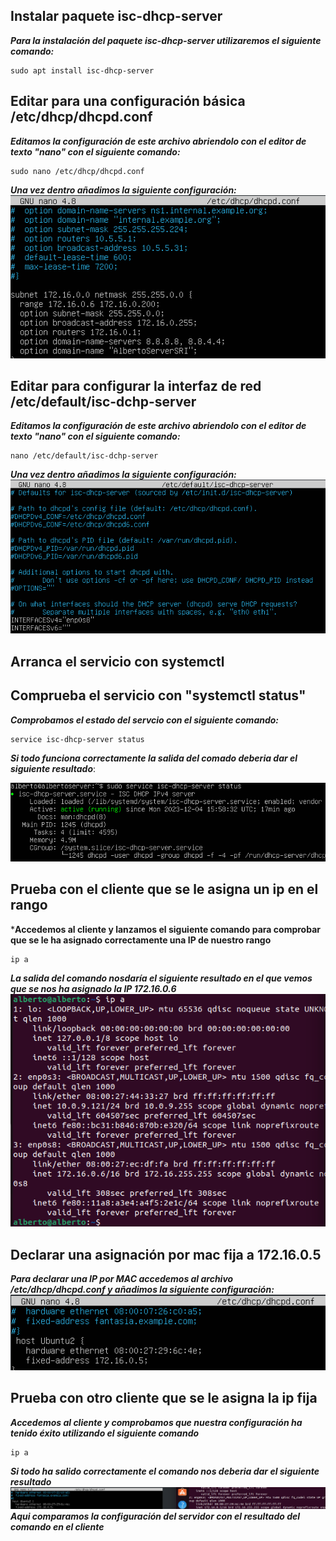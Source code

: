 ## Instalar paquete isc-dhcp-server
***Para la instalación del paquete isc-dhcp-server utilizaremos el siguiente comando:***

    sudo apt install isc-dhcp-server

## Editar para una configuración básica /etc/dhcp/dhcpd.conf
***Editamos la configuración de este archivo abriendolo con el editor de texto "nano" con el siguiente comando:***
    
    sudo nano /etc/dhcp/dhcpd.conf
***Una vez dentro añadimos la siguiente configuración:***
![Configuración del archivo /etc/dhcp/dhcpd.conf](./img/ConfSubnet.png)

## Editar para configurar la interfaz de red /etc/default/isc-dchp-server
***Editamos la configuración de este archivo abriendolo con el editor de texto "nano" con el siguiente comando:***

    nano /etc/default/isc-dchp-server

***Una vez dentro añadimos la siguiente configuración:***
![Configuración del archivo /etc/default/isc-dchp-server ](./img/interfaz.png)
## Arranca el servicio con systemctl

## Comprueba el servicio con "systemctl status"
***Comprobamos el estado del servcio con el siguiente comando:***

    service isc-dhcp-server status

***Si todo funciona correctamente la salida del comado deberia dar el siguiente resultado***:

![Status](./img/status.png)

## Prueba con el cliente que se le asigna un ip en el rango 
***Accedemos al cliente y lanzamos el siguiente comando para comprobar que se le ha asignado correctamente una IP de nuestro rango**

    ip a

***La salida del comando nosdaría el siguiente resultado en el que vemos que se nos ha asignado la IP 172.16.0.6***
![Comprobación](./img/ipcliente1.png)
## Declarar una asignación por mac fija a 172.16.0.5
***Para declarar una IP por MAC accedemos al archivo /etc/dhcp/dhcpd.conf y añadimos la siguiente configuración:***
![Configuración IP por MAC](./img/ipmac.png)
## Prueba con otro cliente que se le asigna la ip fija
***Accedemos al cliente y comprobamos que nuestra configuración ha tenido éxito utilizando el siguiente comando***

    ip a

***Si todo ha salido correctamente el comando nos deberia dar el siguiente resultado***
![Comprobación de IP por MAC](./img/MACcomp.png)
***Aqui comparamos la configuración del servidor con el resultado del comando en el cliente***